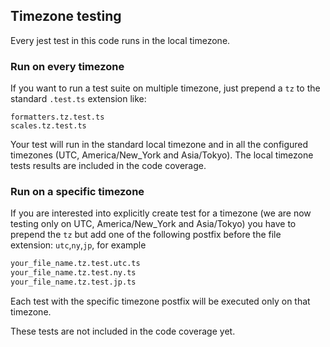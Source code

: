 ## Timezone testing

Every jest test in this code runs in the local timezone.

### Run on every timezone

If you want to run a test suite on multiple timezone, just prepend a `tz` to the
standard `.test.ts` extension like:

```
formatters.tz.test.ts
scales.tz.test.ts
```

Your test will run in the standard local timezone and in all the configured timezones (UTC, America/New_York and Asia/Tokyo).
The local timezone tests results are included in the code coverage.

### Run on a specific timezone

If you are interested into explicitly create test for a timezone (we are now testing only on UTC, America/New_York and Asia/Tokyo) you have to prepend the `tz` but add one of the following postfix before the file extension: `utc`,`ny`,`jp`, for example

```sh
your_file_name.tz.test.utc.ts
your_file_name.tz.test.ny.ts
your_file_name.tz.test.jp.ts
```

Each test with the specific timezone postfix will be executed only on that timezone.

These tests are not included in the code coverage yet.
